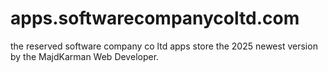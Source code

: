 # apps.softwarecompanycoltd.com
the reserved software company co ltd apps store the 2025 newest version by the MajdKarman Web Developer.
